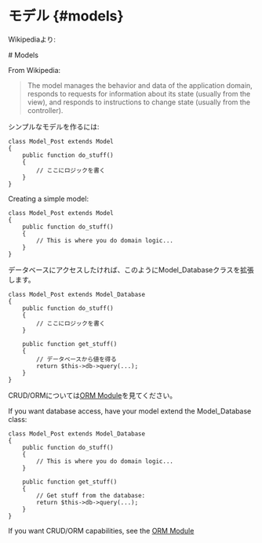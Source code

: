 # モデル {#models}

Wikipediaより:
<div class="original-doc">
# Models

From Wikipedia:
</div>

 > The model manages the behavior and data of the application domain,
 > responds to requests for information about its state (usually from the view),
 > and responds to instructions to change state (usually from the controller).

シンプルなモデルを作るには:

	class Model_Post extends Model
	{
		public function do_stuff()
		{
			// ここにロジックを書く
		}
	}

<div class="original-doc">
Creating a simple model:

	class Model_Post extends Model
	{
		public function do_stuff()
		{
			// This is where you do domain logic...
		}
	}
</div>

データベースにアクセスしたければ、このようにModel_Databaseクラスを拡張します。

	class Model_Post extends Model_Database
	{
		public function do_stuff()
		{
			// ここにロジックを書く
		}

		public function get_stuff()
		{
			// データベースから値を得る
			return $this->db->query(...);
		}
	}

CRUD/ORMについては[ORM Module](../../guide/orm)を見てください。
<div class="original-doc">
If you want database access, have your model extend the Model_Database class:

	class Model_Post extends Model_Database
	{
		public function do_stuff()
		{
			// This is where you do domain logic...
		}

		public function get_stuff()
		{
			// Get stuff from the database:
			return $this->db->query(...);
		}
	}

If you want CRUD/ORM capabilities, see the [ORM Module](../../guide/orm)
</div>